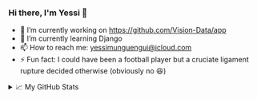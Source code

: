 ### Hi there, I'm Yessi 👋

- 🔭 I’m currently working on https://github.com/Vision-Data/app
- 🌱 I’m currently learning Django 
- 📫 How to reach me: yessimunguengui@icloud.com
- ⚡ Fun fact: I could have been a football player but a cruciate ligament rupture decided otherwise (obviously no 😆)

<details>
  <summary>📈 My GitHub Stats</summary> 
  <h2>&#x1f4c8; GitHub Stats</h2>

  <a href="https://github.com/arthurgeay">
    <img align="center" src="https://github-readme-stats.vercel.app/api/top-langs/?username=arthurgeay&&hide=html,makefile,c%2B%2B,c,vcl,groff,dockerfile,shell,objective-c&title_color=ffffff&text_color=c9cacc&icon_color=2bbc8a&bg_color=1d1f21&count_private=true&langs_count=3" />
  </a>
  &nbsp;&nbsp;
  <a href="https://github.com/yxssi">
    <img align="center" src="https://github-readme-stats.vercel.app/api?username=yxssi&show_icons=true&line_height=27&count_private=true&title_color=ffffff&text_color=c9cacc&icon_color=2bbc8a&bg_color=1d1f21" />
  </a>
  <br/><br/>
  <img src="https://activity-graph.herokuapp.com/graph?username=yxssi&theme=xcode" />
</details>

